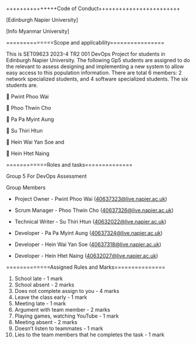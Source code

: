 +++++++++++++++Code of Conduct++++++++++++++++++++++++

[Edinburgh Napier University]

[Info Myanmar University]

==============Scope and applicability================

This is SET09623 2023-4 TR2 001 DevOps Project for students in Edinburgh Napier University.
The following Gp5 students are assigned to do the relevant to assess designing and implementing a new system to allow easy access to this population information.
There are total 6 members: 2 network specialized students, and 4 software specialized students.
The six students are.

	Pwint Phoo Wai

	Phoo Thwin Cho

	Pa Pa Myint Aung

	Su Thiri Htun

	Hein Wai Yan Soe and 

	Hein Htet Naing

============Roles and tasks==============

Group 5 For DevOps Assessment

Group Members

- Project Owner - Pwint Phoo Wai (40637323@live.napier.ac.uk)

- Scrum Manager - Phoo Thwin Cho (40637326@live.napier.ac.uk)

- Technical Writer - Su Thiri Htun (40632022@live.napier.ac.uk)

- Developer - Pa Pa Myint Aung (40637324@live.napier.ac.uk)

- Developer - Hein Wai Yan Soe (40637318@live.napier.ac.uk)

- Developer - Hein Htet Naing (40632027@live.napier.ac.uk)


=============Assigned Rules and Marks===============

1.	School late 	                   - 1 mark
2.	School absent 	                 - 2 marks
3.	Does not complete assign to you  - 4 marks
4.	Leave the class early 	         - 1 mark
5.	Meeting late 	                   - 1 mark
6.	Argument with team member 	     - 2 marks
7.	Playing games, watching YouTube	 - 1 mark
8.	Meeting absent 	                 - 2 marks
9.	Doesn’t listen to teammates 	   - 1 mark
10.	Lies to the team members that he completes the task  - 1 mark

